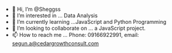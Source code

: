 - 👋 Hi, I’m @Sheggss
- 👀 I’m interested in ... Data Analysis
- 🌱 I’m currently learning ...JavaScript and Python Programming
- 💞️ I’m looking to collaborate on ... a JavaScript project.
- 📫 How to reach me ... Phone: 09166922991, email: segun.a@cedargrowthconsult.com

<!---
Sheggss/Sheggss is a ✨ special ✨ repository because its `README.md` (this file) appears on your GitHub profile.
You can click the Preview link to take a look at your changes.
--->

